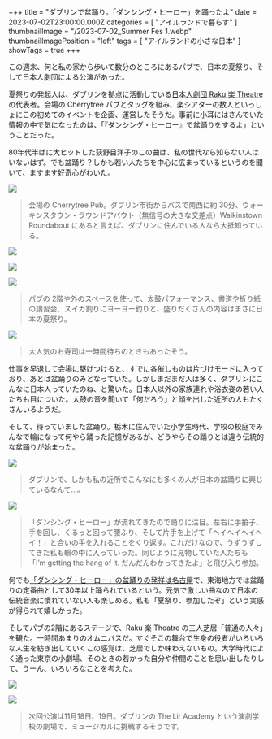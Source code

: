 +++
title = "ダブリンで盆踊り。「ダンシング・ヒーロー」を踊ったよ"
date = 2023-07-02T23:00:00.000Z
categories = [ "アイルランドで暮らす" ]
thumbnailImage = "/2023-07-02_Summer Fes 1.webp"
thumbnailImagePosition = "left"
tags = [ "アイルランドの小さな日本" ]
showTags = true
+++

この週末、何と私の家から歩いて数分のところにあるパブで、日本の夏祭り、そして日本人劇団による公演があった。

<!--more-->

夏祭りの発起人は、ダブリンを拠点に活動している[日本人劇団 Raku 楽 Theatre](https://www.instagram.com/rakutheatre/) の代表者。会場の Cherrytree パブとタッグを組み、楽シアターの数人といっしょにこの初めてのイベントを企画、運営したそうだ。事前に小耳にはさんでいた情報の中で気になったのは、「『ダンシング・ヒーロー』で盆踊りをするよ」ということだった。

80年代半ばに大ヒットした荻野目洋子のこの曲は、私の世代なら知らない人はいないはず。でも盆踊り？しかも若い人たちを中心に広まっているというのを聞いて、ますます好奇心がわいた。

![](</2023-07-02_Summer Fes 6.webp>)

> 会場の Cherrytree Pub。ダブリン市街からバスで南西に約 30分、ウォーキンスタウン・ラウンドアバウト（無信号の大きな交差点）Walkinstown Roundabout にあると言えば、ダブリンに住んでいる人なら大抵知っている。

![](</2023-07-02_Summer Fes 1.webp>)

![](</2023-07-02_Summer Fes 2.webp>)

![](</2023-07-02_Summer Fes.webp>)

> パブの 2階や外のスペースを使って、太鼓パフォーマンス、書道や折り紙の講習会、スイカ割りにヨーヨー釣りと、盛りだくさんの内容はまさに日本の夏祭り。

![](</2023-07-02_Summer Fes 5.webp>)

> 大人気のお寿司は一時間待ちのときもあったそう。

仕事を早退して会場に駆けつけると、すでに各催しものは片づけモードに入っており、あとは盆踊りのみとなっていた。しかしまだまだ人は多く、ダブリンにこんなに日本人っていたのね、と驚いた。日本人以外の家族連れや浴衣姿の若い人たちも目についた。太鼓の音を聞いて「何だろう」と顔を出した近所の人もたくさんいるようだ。

そして、待っていました盆踊り。栃木に住んでいた小学生時代、学校の校庭でみんなで輪になって何やら踊った記憶があるが、どうやらその踊りとは違う伝統的な盆踊りが始まった。

![](</2023-07-02_Summer Fes 4.webp>)

> ダブリンで、しかも私の近所でこんなにも多くの人が日本の盆踊りに興じているなんて...。

![](</2023-07-02_Summer Fes 3.webp>)

> 「ダンシング・ヒーロー」が流れてきたので踊りに注目。左右に手拍子、手を回し、くるっと回って腰ふり、そして片手を上げて「ヘイヘイヘイヘイ！」と合いの手を入れることをくり返す。これだけなので、うずうずしてきた私も輪の中に入っていった。同じように見物していた人たちも「I’m getting the hang of it. だんだんわかってきたよ」と飛び入り参加。

何でも[「ダンシング・ヒーロー」の盆踊りの発祥は名古屋](https://withnews.jp/article/f0180811000qq000000000000000w04410601qq000017788a)で、東海地方では盆踊りの定番曲として30年以上踊られているという。元気で激しい曲なので日本の伝統音楽に慣れていない人も楽しめる。私も「夏祭り、参加したぞ」という実感が得られて嬉しかった。

そしてパブの2階にあるステージで、Raku 楽 Theatre の三人芝居「普通の人々」を観た。一時間あまりのオムニバスだ。すぐそこの舞台で生身の役者がいろいろな人生を紡ぎ出していくこの感覚は、芝居でしか味わえないもの。大学時代によく通った東京の小劇場、そのときの若かった自分や仲間のことを思い出したりして、うーん、いろいろなことを考えた。

![](/2023-07-02_Raku.webp)

![](/2023-07-02_Raku-1.webp)

> 次回公演は11月18日、19日。ダブリンの The Lir Academy という演劇学校の劇場で、ミュージカルに挑戦するそうです。
